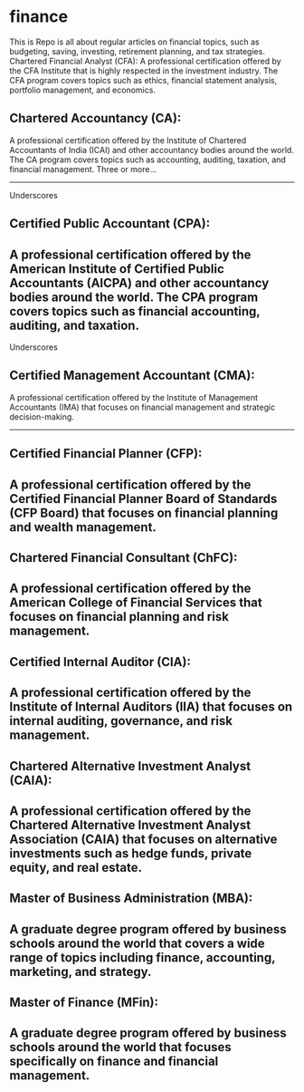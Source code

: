 # finance
This is Repo is all about regular articles on financial topics, such as budgeting, saving, investing, retirement planning, and tax strategies.
Chartered Financial Analyst (CFA): A professional certification offered by the CFA Institute that is highly respected in the investment industry. The CFA program covers topics such as ethics, financial statement analysis, portfolio management, and economics.

## Chartered Accountancy (CA):
 A professional certification offered by the Institute of Chartered Accountants of India (ICAI) and other accountancy bodies around the world. The CA program covers topics such as accounting, auditing, taxation, and financial management.
 Three or more...

---

Underscores

## Certified Public Accountant (CPA):
A professional certification offered by the American Institute of Certified Public Accountants (AICPA) and other accountancy bodies around the world. The CPA program covers topics such as financial accounting, auditing, and taxation.
---
Underscores

## Certified Management Accountant (CMA): 
A professional certification offered by the Institute of Management Accountants (IMA) that focuses on financial management and strategic decision-making.

---
## Certified Financial Planner (CFP): 
A professional certification offered by the Certified Financial Planner Board of Standards (CFP Board) that focuses on financial planning and wealth management.
---

## Chartered Financial Consultant (ChFC):
A professional certification offered by the American College of Financial Services that focuses on financial planning and risk management.
---

## Certified Internal Auditor (CIA):
A professional certification offered by the Institute of Internal Auditors (IIA) that focuses on internal auditing, governance, and risk management.
---

## Chartered Alternative Investment Analyst (CAIA):
A professional certification offered by the Chartered Alternative Investment Analyst Association (CAIA) that focuses on alternative investments such as hedge funds, private equity, and real estate.
---

## Master of Business Administration (MBA):
A graduate degree program offered by business schools around the world that covers a wide range of topics including finance, accounting, marketing, and strategy.
---

## Master of Finance (MFin): 
A graduate degree program offered by business schools around the world that focuses specifically on finance and financial management.
---
